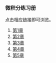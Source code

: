 ### 微积分练习册

点击相应链接即可浏览。

1. <a href='./doc/xsim_chap1.pdf'>第1章</a> 
2. <a href='./doc/xsim_chap2.pdf'>第2章</a>
3. <a href='./doc/xsim_chap3.pdf'>第3章</a>
4. <a href='./doc/xsim_chap4.pdf'>第4章</a>
5. <a href='./doc/xsim_chap.pdf'>第5章</a>

